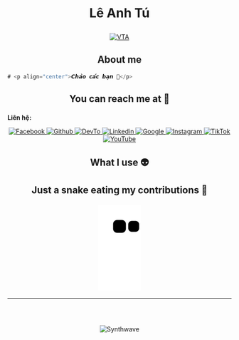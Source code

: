 # <p align="center">Lê Anh Tú</p>

<p align="center">
	<a href="https://github.com/Sabo2022">
	<img src="https://scontent.fpnh22-2.fna.fbcdn.net/v/t39.30808-6/185211799_558023298580599_7223999613037146878_n.jpg?stp=dst-jpg_s552x414&_nc_cat=110&ccb=1-7&_nc_sid=174925&_nc_ohc=VlXKKlqtUJQAX9u5mK5&_nc_ht=scontent.fpnh22-2.fna&oh=00_AT92Rpzl7P1chUsCfBIOeSgh8FA4m2Ls4f2Q_mB4DcF70w&oe=62CCB680" width = "200" alt="VTA">
	</a>
</p>

<h2 align="center">About me</h2>

```C#
# <p align="center">𝘾𝙝𝙖̀𝙤 𝙘𝙖́𝙘 𝙗𝙖̣𝙣 👋</p>                  
```

## <p align="center">You can reach me at 🌹</p>

**Liên hệ:**  
<p align="center">
  <a href="https://www.facebook.com/LeAnhTu2022/">
    <img src="https://www.vectorlogo.zone/logos/facebook/facebook-official.svg" alt="Facebook" height="30" width="30">
  </a>
	
  <a href="https://github.com/Sabo2022">
    <img src="https://www.vectorlogo.zone/logos/github/github-tile.svg" alt="Github" height="30" width="30">
  </a>
  
  <a href="https://sabo2022.github.io/ProfileWeb/">
    <img src="https://www.vectorlogo.zone/logos/devto/devto-icon.svg" alt="DevTo" height="30" width="30">
  </a>
	
  <a href="https://www.linkedin.com/in/LeAnhTu2022/">
    <img src="https://www.vectorlogo.zone/logos/linkedin/linkedin-icon.svg" alt="Linkedin" height="30" width="30">
  </a>
  
  <a href="mailto:mazuong2022@gmail.com">
    <img src="https://www.vectorlogo.zone/logos/google/google-icon.svg" alt="Google" height="30" width="30">
  </a>
	
  <a href="https://www.instagram.com/_sabo.one/">
    <img src="https://www.vectorlogo.zone/logos/instagram/instagram-icon.svg" alt="Instagram" height="30" width="30">
  </a>
  
  <a href="https://www.tiktok.com/@sabo.one">
    <img src="https://raw.githubusercontent.com/gilbarbara/logos/master/logos/tiktok-icon.svg" alt="TikTok" height="30" width="30">
  </a>
  
  <a href="https://www.youtube.com/LeAnhTu.Sabo">
    <img src="https://www.vectorlogo.zone/logos/youtube/youtube-icon.svg" alt="YouTube" height="30" width="30">
  </a>
</p>

## <p align="center">What I use :alien:</p>

## <p align="center">Just a snake eating my contributions 🐍</p>

<p align='center'>
<img src="https://github.com/ngoctienTNT/ngoctienTNT/blob/output/github-contribution-grid-snake.svg">
</p>

<hr>
<br>

##

<p align="center"><img src="https://thumbs.gfycat.com/GoodnaturedFondGaur-size_restricted.gif" alt="Synthwave" height="300" width="500"></p>
